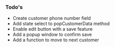 ### Todo's
- Create customer phone number field
- Add state select to popCustomerData method
- Enable edit button with a save feature
- Add a popup window to confirm save
- Add a function to move to next customer